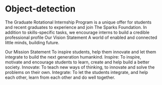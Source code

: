 # Object-detection
The Graduate Rotational Internship Program is a unique offer for students and recent graduates to experience and join The Sparks Foundation. In addition to skills-specific tasks, we encourage interns to build a credible professional profile Our Vision Statement A world of enabled and connected little minds, building future.

Our Mission Statement To inspire students, help them innovate and let them integrate to build the next generation humankind. Inspire: To inspire, motivate and encourage students to learn, create and help build a better society. Innovate: To teach new ways of thinking, to innovate and solve the problems on their own. Integrate: To let the students integrate, and help each other, learn from each other and do well together.



